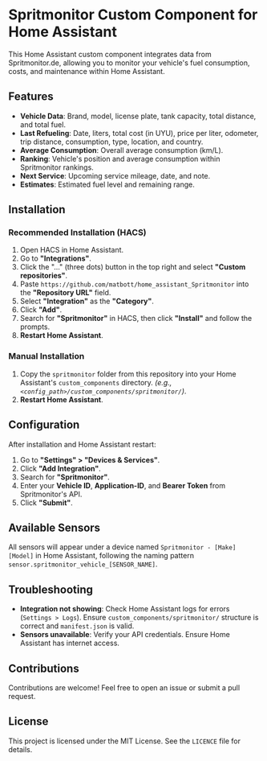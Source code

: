 # Spritmonitor Custom Component for Home Assistant

This Home Assistant custom component integrates data from Spritmonitor.de, allowing you to monitor your vehicle's fuel consumption, costs, and maintenance within Home Assistant.

## Features

* **Vehicle Data**: Brand, model, license plate, tank capacity, total distance, and total fuel.
* **Last Refueling**: Date, liters, total cost (in UYU), price per liter, odometer, trip distance, consumption, type, location, and country.
* **Average Consumption**: Overall average consumption (km/L).
* **Ranking**: Vehicle's position and average consumption within Spritmonitor rankings.
* **Next Service**: Upcoming service mileage, date, and note.
* **Estimates**: Estimated fuel level and remaining range.

## Installation

### Recommended Installation (HACS)

1.  Open HACS in Home Assistant.
2.  Go to **"Integrations"**.
3.  Click the "..." (three dots) button in the top right and select **"Custom repositories"**.
4.  Paste `https://github.com/matbott/home_assistant_Spritmonitor` into the **"Repository URL"** field.
5.  Select **"Integration"** as the **"Category"**.
6.  Click **"Add"**.
7.  Search for **"Spritmonitor"** in HACS, then click **"Install"** and follow the prompts.
8.  **Restart Home Assistant**.

### Manual Installation

1.  Copy the `spritmonitor` folder from this repository into your Home Assistant's `custom_components` directory.
    *(e.g., `<config_path>/custom_components/spritmonitor/`)*.
2.  **Restart Home Assistant**.

## Configuration

After installation and Home Assistant restart:

1.  Go to **"Settings" > "Devices & Services"**.
2.  Click **"Add Integration"**.
3.  Search for **"Spritmonitor"**.
4.  Enter your **Vehicle ID**, **Application-ID**, and **Bearer Token** from Spritmonitor's API.
5.  Click **"Submit"**.

## Available Sensors

All sensors will appear under a device named `Spritmonitor - [Make] [Model]` in Home Assistant, following the naming pattern `sensor.spritmonitor_vehicle_[SENSOR_NAME]`.

## Troubleshooting

* **Integration not showing**: Check Home Assistant logs for errors (`Settings > Logs`). Ensure `custom_components/spritmonitor/` structure is correct and `manifest.json` is valid.
* **Sensors unavailable**: Verify your API credentials. Ensure Home Assistant has internet access.

## Contributions

Contributions are welcome! Feel free to open an issue or submit a pull request.

## License

This project is licensed under the MIT License. See the `LICENCE` file for details.
